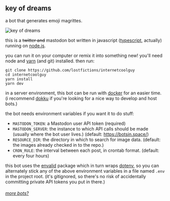 ## key of dreams

a bot that generates emoji magrittes.

![key of dreams](https://i.imgur.com/ycuk8sD.png)

this is a ~~twitter and~~ mastodon bot written in javascript
([typescript](https://www.typescriptlang.org/), actually) running on
[node.js](http://nodejs.org/).

you can run it on your computer or remix it into something new! you'll need node
and [yarn](https://yarnpkg.com) (and git) installed. then run:
```
git clone https://github.com/lostfictions/internetcoolguy
cd internetcoolguy
yarn install
yarn dev
```

in a server environment, this bot can be run with
[docker](https://docs.docker.com/) for an easier time. (i recommend
[dokku](http://dokku.viewdocs.io/dokku/) if you're looking for a nice way to
develop and host bots.)

the bot needs environment variables if you want it to do stuff:

- `MASTODON_TOKEN`: a Mastodon user API token (required)
- `MASTODON_SERVER`: the instance to which API calls should be made (usually
  where the bot user lives.) (default: https://botsin.space/)
- `RESOURCE_DIR`: the directory in which to search for image data. (default: the
  images already checked in to the repo.)
- `CRON_RULE`: the interval between each post, in crontab format. (default:
  every four hours)

this bot uses the [envalid](https://github.com/af/envalid) package which in turn
wraps [dotenv](https://github.com/motdotla/dotenv), so you can alternately stick
any of the above environment variables in a file named `.env` in the project
root. (it's gitignored, so there's no risk of accidentally committing private
API tokens you put in there.)

###### [more bots?](https://github.com/lostfictions?tab=repositories&q=botally)
